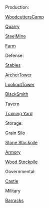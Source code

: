 Production:

[WoodcuttersCamp](https://sketchfab.com/3d-models/medieval-house-1bea14d1a8a34b0b86a5374f256b47bf )

[Quarry](https://sketchfab.com/3d-models/medieval-pumpkin-cottage-b89c46770d4747e499a9def29168db26)

[SteelMine](https://sketchfab.com/3d-models/medieval-merchants-house-62319b05a8cd452ea4991cc9e669fd9a)

[Farm](https://sketchfab.com/3d-models/windmill-game-ready-6a006afce57a447baa60c7a6791f0086)

Defense:

[Stables]()

[ArcherTower](https://sketchfab.com/3d-models/viking-watch-tower-5cd42c3ef75748e0b57f25247f073d53)

[LookoutTower](https://sketchfab.com/3d-models/medieval-guard-tower-02-158d1ebb0f9449e4954f95ca7902936d)

[BlackSmith](https://sketchfab.com/3d-models/medieval-blacksmith-2e4f2725963644c685419dea1e4430df)

[Tavern](https://sketchfab.com/3d-models/medieval-tavern-03f758757c3e448d81f50831b8533c98)

[Training Yard](https://sketchfab.com/3d-models/fantasy-army-tent-b53f7ed48de1406b8784b9792f0fb4ac)

Storage:

[Grain Silo](https://sketchfab.com/3d-models/medieval-tower-6c821f2aae3b4e8db5d94c6f48fb568b)

[Stone Stockpile](https://sketchfab.com/3d-models/medieval-merchans-shop-9ad1aaf6f86247ca90950dfa8af090e8)

[Armory](https://sketchfab.com/3d-models/medieval-house-low-poly-for-gamedev-07b3c4f707eb4f419170563ede3557e4)

[Wood Stockpile](https://sketchfab.com/3d-models/wood-plant-house-freepolyorg-0547e252f3bc4350befbe6ffc2a583b9)

Governmental:

[Castle](https://sketchfab.com/3d-models/castle-3d-model-23eb94cac33d4099b7185a81bdc038e4)

Military

[Barracks](https://sketchfab.com/3d-models/medieval-import-shop-39b8c3017a184adf8d73ee25c00978fe)


